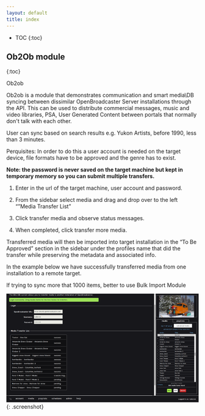 ```yaml
---
layout: default
title: index
---
```


* TOC
{:toc}

<a name="dashboard"></a>

## Ob2Ob module
{:toc}

Ob2ob

Ob2ob is a module that demonstrates communication and smart media\DB syncing between dissimilar OpenBroadcaster Server installations through the API. This can be used to distribute commercial messages, music and video libraries, PSA, User Generated Content between portals that normally don't talk with each other.

User can sync based on search results e.g. Yukon Artists, before 1990, less than 3 minutes.

Perquisites:  In order to do this a user account is needed on the target device, file formats have to be approved and the genre has to exist.

__Note: the password is never saved on the target machine but kept in temporary memory so you can submit multiple transfers.__

1. Enter in the url of the target machine, user account and password.

1. From the sidebar select media and drag and drop over to the left “”Media Transfer List”

1. Click transfer media and observe status messages.

1. When completed, click transfer more media. 

Transferred media will then be imported into target installation in the “To Be Approved” section in the sidebar under the profiles name that did the transfer while preserving the metadata and associated info.

In the example below we have successfully transferred media from one installation to a remote target. 

If trying to sync more that 1000 items, better to use Bulk Import Module

![ Ob2Ob](img/ob2ob.png ){: .screenshot}


